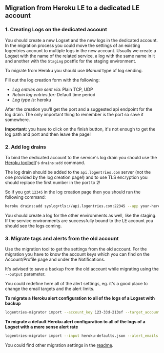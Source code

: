 ## Migration from Heroku LE to a dedicated LE account

### 1. Creating Logs on the dedicated account
You should create a new Logset and the new logs in the dedicated account. In the migration process you could move the settings of an existing logentries account to multiple logs in the new account. Usually we create a Logset with the name of the related service, a log with the same name in it and another with the `Staging` postfix for the staging environment.

To migrate from Heroku you should use *Manual* type of log sending.

Fill out the log creation form with the following:
- *Log entries are sent via:* Plain TCP, UDP
- *Retain log entries for:* Default time period
- *Log type is:* heroku

After the creation you'll get the port and a suggested api endpoint for the log drain. The only important thing to remember is the port so save it somewhere.

**Important:** you have to click on the finish button, it's not enough to get the log path and port and then leave the page!

### 2. Add log drains
To bind the dedicated account to the service's log drain you should use the [Heroku toolbelt](https://toolbelt.heroku.com/)'s `drains:add` command.

The log drain should be added to the `api.logentries.com` server (not the one provided by the log creation page!) and to use TLS encryption you should replace the first number in the port to 2!

So if you got `12345` in the log creation page then you should run the following command:

```bash
heroku drains:add syslog+tls://api.logentries.com:22345 --app your-heroku-application-name
```

You should create a log for the other environments as well, like the staging. If the service environments are successfully bound to the LE account you should see the logs coming.

### 3. Migrate tags and alerts from the old account
Use the migration tool to get the settings from the old account. For the migration you have to know the account keys which you can find on the Account/Profile page and under the Notifications. 

It's advised to save a backup from the old account while migrating using the `--output` parameter.

You could redefine here all of the alert settings, eg. it's a good place to change the email targets and the alert limits.

**To migrate a Heroku alert configuration to all of the logs of a Logset with backup**
```bash
logentries-migrator import --account_key 123-33d-213sf --target_account_key 245b74-h69x-435 --log_set "My Service" --output "logentries_my_service_backup.json"
```

**To migrate a default Heroku alert configuration to all of the logs of a Logset with a more sense alert rate**
```bash
logentries-migrator import --input heroku-defaults.json --alert_emails "your-team@your-company.com" --log_set "My Service" --target_account_key 23v45b74-h69x-4375 --alert_limit_count 6 --alert_limit_range "hour" --output "logentries_my_service_backup.json"
```

You could find other migration settings in the [readme](https://github.com/emartech/logentries-migrator/blob/master/README.md).
